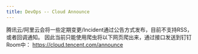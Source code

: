 ```yaml
---
title: DevOps -- Cloud Announce
---
```


腾讯云/阿里云会将一些定期变更/Incident通过公告方式发布，目前不支持RSS，或者回调通知。
因此当前只能使用爬虫将以下网页爬出来，通过接口发送到钉钉Room中：
https://cloud.tencent.com/announce

